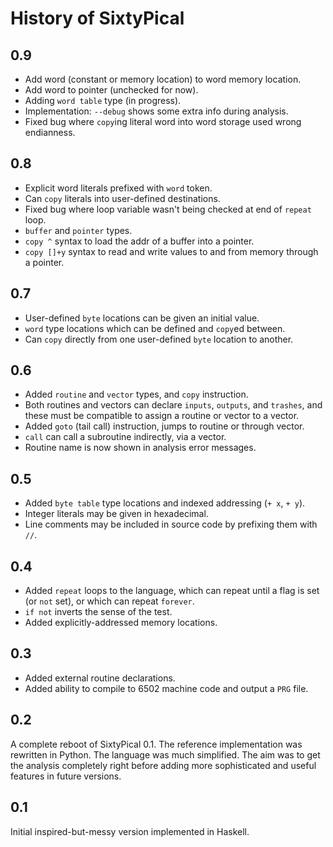History of SixtyPical
=====================

0.9
---

*   Add word (constant or memory location) to word memory location.
*   Add word to pointer (unchecked for now).
*   Adding `word table` type (in progress).
*   Implementation: `--debug` shows some extra info during analysis.
*   Fixed bug where `copy`ing literal word into word storage used wrong endianness.

0.8
---

*   Explicit word literals prefixed with `word` token.
*   Can `copy` literals into user-defined destinations.
*   Fixed bug where loop variable wasn't being checked at end of `repeat` loop.
*   `buffer` and `pointer` types.
*   `copy ^` syntax to load the addr of a buffer into a pointer.
*   `copy []+y` syntax to read and write values to and from memory through a pointer.

0.7
---

*   User-defined `byte` locations can be given an initial value.
*   `word` type locations which can be defined and `copy`ed between.
*   Can `copy` directly from one user-defined `byte` location to another.

0.6
---

*   Added `routine` and `vector` types, and `copy` instruction.
*   Both routines and vectors can declare `inputs`, `outputs`, and `trashes`,
    and these must be compatible to assign a routine or vector to a vector.
*   Added `goto` (tail call) instruction, jumps to routine or through vector.
*   `call` can call a subroutine indirectly, via a vector.
*   Routine name is now shown in analysis error messages.

0.5
---

*   Added `byte table` type locations and indexed addressing (`+ x`, `+ y`).
*   Integer literals may be given in hexadecimal.
*   Line comments may be included in source code by prefixing them with `//`.

0.4
---

*   Added `repeat` loops to the language, which can repeat until a flag
    is set (or `not` set), or which can repeat `forever`.
*   `if not` inverts the sense of the test.
*   Added explicitly-addressed memory locations.

0.3
---

*   Added external routine declarations.
*   Added ability to compile to 6502 machine code and output a `PRG` file.

0.2
---

A complete reboot of SixtyPical 0.1.  The reference implementation was
rewritten in Python.  The language was much simplified.  The aim was to get the
analysis completely right before adding more sophisticated and useful features
in future versions.

0.1
---

Initial inspired-but-messy version implemented in Haskell.
